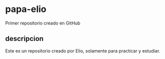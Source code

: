 # papa-elio
Primer repositorio creado en GitHub

## descripcion 
Este es un repositorio creado por Elio, solamente para practicar y estudiar.
